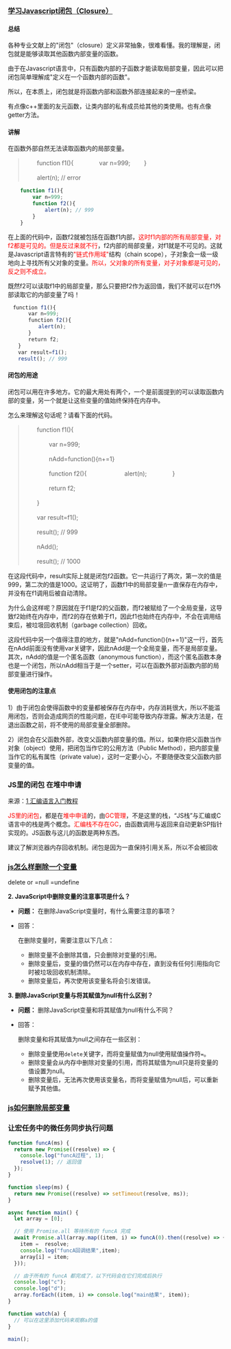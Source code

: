 



### [学习Javascript闭包（Closure）](https://www.ruanyifeng.com/blog/2009/08/learning_javascript_closures.html)

#### 总结

各种专业文献上的"闭包"（closure）定义非常抽象，很难看懂。我的理解是，闭包就是能够读取其他函数内部变量的函数。

由于在Javascript语言中，只有函数内部的子函数才能读取局部变量，因此可以把闭包简单理解成"定义在一个函数内部的函数"。

所以，在本质上，闭包就是将函数内部和函数外部连接起来的一座桥梁。

有点像c++里面的友元函数，让类内部的私有成员给其他的类使用。也有点像getter方法。

#### 讲解

在函数外部自然无法读取函数内的局部变量。

> 　　function f1(){
> 　　　　var n=999;
> 　　}
>
> 　　alert(n); // error



```javascript
    function f1(){
        var n=999;
        function f2(){
            alert(n); // 999
        }
    }
```

在上面的代码中，函数f2就被包括在函数f1内部，<font color='red'>这时f1内部的所有局部变量，对f2都是可见的。但是反过来就不行</font>，f2内部的局部变量，对f1就是不可见的。这就是Javascript语言特有的<font color='red'>"链式作用域"</font>结构（chain scope），子对象会一级一级地向上寻找所有父对象的变量。<font color='red'>所以，父对象的所有变量，对子对象都是可见的，反之则不成立。</font>

既然f2可以读取f1中的局部变量，那么只要把f2作为返回值，我们不就可以在f1外部读取它的内部变量了吗！

```javascript
　function f1(){
　　　　var n=999;
　　　　function f2(){
　　　　　　alert(n);
　　　　}
　　　　return f2;
　　}
　　var result=f1();
　　result(); // 999
```



#### **闭包的用途**

闭包可以用在许多地方。它的最大用处有两个，一个是前面提到的可以读取函数内部的变量，另一个就是让这些变量的值始终保持在内存中。

怎么来理解这句话呢？请看下面的代码。

> 　　function f1(){
>
> 　　　　var n=999;
>
> 　　　　nAdd=function(){n+=1}
>
> 　　　　function f2(){
> 　　　　　　alert(n);
> 　　　　}
>
> 　　　　return f2;
>
> 　　}
>
> 　　var result=f1();
>
> 　　result(); // 999
>
> 　　nAdd();
>
> 　　result(); // 1000

在这段代码中，result实际上就是闭包f2函数。它一共运行了两次，第一次的值是999，第二次的值是1000。这证明了，函数f1中的局部变量n一直保存在内存中，并没有在f1调用后被自动清除。

为什么会这样呢？原因就在于f1是f2的父函数，而f2被赋给了一个全局变量，这导致f2始终在内存中，而f2的存在依赖于f1，因此f1也始终在内存中，不会在调用结束后，被垃圾回收机制（garbage collection）回收。

这段代码中另一个值得注意的地方，就是"nAdd=function(){n+=1}"这一行，首先在nAdd前面没有使用var关键字，因此nAdd是一个全局变量，而不是局部变量。其次，nAdd的值是一个匿名函数（anonymous function），而这个匿名函数本身也是一个闭包，所以nAdd相当于是一个setter，可以在函数外部对函数内部的局部变量进行操作。

#### **使用闭包的注意点**

1）由于闭包会使得函数中的变量都被保存在内存中，内存消耗很大，所以不能滥用闭包，否则会造成网页的性能问题，在IE中可能导致内存泄露。解决方法是，在退出函数之前，将不使用的局部变量全部删除。

2）闭包会在父函数外部，改变父函数内部变量的值。所以，如果你把父函数当作对象（object）使用，把闭包当作它的公用方法（Public Method），把内部变量当作它的私有属性（private value），这时一定要小心，不要随便改变父函数内部变量的值。



### JS里的闭包 在堆中申请

来源：[1 汇编语言入门教程](https://www.ruanyifeng.com/blog/2018/01/assembly-language-primer.html)

<font color='red'>JS里的闭包</font>，都是在<font color='red'>堆中申请</font>的，由<font color='red'>GC管理</font>，不是这里的栈，“JS栈”与汇编或C语言中的栈是两个概念。<font color='red'>汇编栈不存在GC</font>，由函数调用与返回来自动更新SP指针实现的。JS函数与这儿的函数是两种东西。

建议了解浏览器内存回收机制。闭包是因为一直保持引用关系，所以不会被回收



### [js怎么样删除一个变量](https://docs.pingcode.com/baike/3684701)

delete or =null =undefine



**2. JavaScript中删除变量的注意事项是什么？**

- **问题：** 在删除JavaScript变量时，有什么需要注意的事项？

- 回答：

   

  在删除变量时，需要注意以下几点：

  - 删除变量不会删除其值，只会删除对变量的引用。
  - 删除变量后，变量的值仍然可以在内存中存在，直到没有任何引用指向它时被垃圾回收机制清除。
  - 删除变量后，再次使用该变量名将会引发错误。

**3. 删除JavaScript变量与将其赋值为null有什么区别？**

- **问题：** 删除JavaScript变量和将其赋值为null有什么不同？

- 回答：

   

  删除变量和将其赋值为null之间存在一些区别：

  - 删除变量使用`delete`关键字，而将变量赋值为null使用赋值操作符`=`。
  - 删除变量会从内存中删除对变量的引用，而将其赋值为null只是将变量的值设置为null。
  - 删除变量后，无法再次使用该变量名，而将变量赋值为null后，可以重新赋予其他值。



### [js如何删除局部变量](https://docs.pingcode.com/baike/2316013)



### 让宏任务中的微任务同步执行问题



```javascript
function funcA(ms) {
  return new Promise((resolve) => {
    console.log("funcA过程", 1);
    resolve(1); // 返回值
  });
}

function sleep(ms) {
  return new Promise((resolve) => setTimeout(resolve, ms));
}

async function main() {
  let array = [0];

  // 使用 Promise.all 等待所有的 funcA 完成
  await Promise.all(array.map((item, i) => funcA(0).then((resolve) => {
    item =  resolve;
    console.log("funcA回调结果",item);
    array[i] = item;
  }));

  // 由于所有的 funcA 都完成了，以下代码会在它们完成后执行
  console.log("c");
  console.log("d");
  array.forEach((item, i) => console.log("main结果", item));
}

function watch(a) {
  // 可以在这里添加代码来观察a的值
}

main();
```

